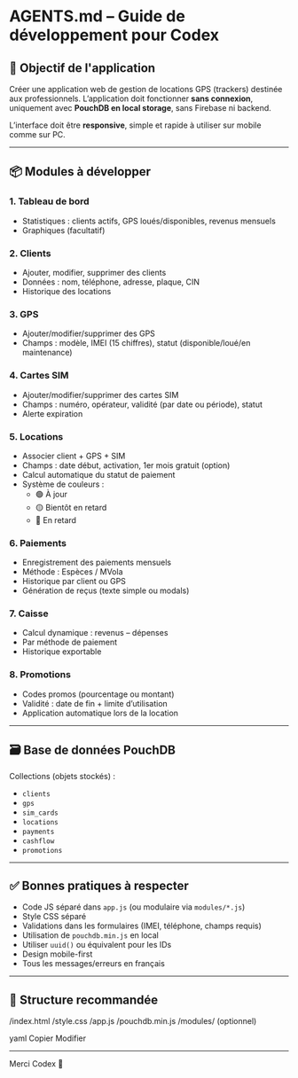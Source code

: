 # AGENTS.md – Guide de développement pour Codex

## 🎯 Objectif de l'application

Créer une application web de gestion de locations GPS (trackers) destinée aux professionnels. L’application doit fonctionner **sans connexion**, uniquement avec **PouchDB en local storage**, sans Firebase ni backend.

L’interface doit être **responsive**, simple et rapide à utiliser sur mobile comme sur PC.

---

## 📦 Modules à développer

### 1. Tableau de bord
- Statistiques : clients actifs, GPS loués/disponibles, revenus mensuels
- Graphiques (facultatif)

### 2. Clients
- Ajouter, modifier, supprimer des clients
- Données : nom, téléphone, adresse, plaque, CIN
- Historique des locations

### 3. GPS
- Ajouter/modifier/supprimer des GPS
- Champs : modèle, IMEI (15 chiffres), statut (disponible/loué/en maintenance)

### 4. Cartes SIM
- Ajouter/modifier/supprimer des cartes SIM
- Champs : numéro, opérateur, validité (par date ou période), statut
- Alerte expiration

### 5. Locations
- Associer client + GPS + SIM
- Champs : date début, activation, 1er mois gratuit (option)
- Calcul automatique du statut de paiement
- Système de couleurs :
  - 🟢 À jour
  - 🟡 Bientôt en retard
  - 🔴 En retard

### 6. Paiements
- Enregistrement des paiements mensuels
- Méthode : Espèces / MVola
- Historique par client ou GPS
- Génération de reçus (texte simple ou modals)

### 7. Caisse
- Calcul dynamique : revenus – dépenses
- Par méthode de paiement
- Historique exportable

### 8. Promotions
- Codes promos (pourcentage ou montant)
- Validité : date de fin + limite d’utilisation
- Application automatique lors de la location

---

## 🗃️ Base de données PouchDB

Collections (objets stockés) :
- `clients`
- `gps`
- `sim_cards`
- `locations`
- `payments`
- `cashflow`
- `promotions`

---

## ✅ Bonnes pratiques à respecter

- Code JS séparé dans `app.js` (ou modulaire via `modules/*.js`)
- Style CSS séparé
- Validations dans les formulaires (IMEI, téléphone, champs requis)
- Utilisation de `pouchdb.min.js` en local
- Utiliser `uuid()` ou équivalent pour les IDs
- Design mobile-first
- Tous les messages/erreurs en français

---

## 📂 Structure recommandée
/index.html
/style.css
/app.js
/pouchdb.min.js
/modules/ (optionnel)

yaml
Copier
Modifier

---

Merci Codex 🙏
